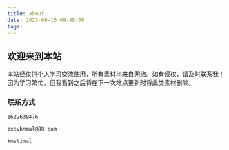 ```yaml
---
title: about
date: 2023-06-16 09:49:00
tags:
---
```

## 欢迎来到本站

本站经仅供个人学习交流使用，所有素材均来自网络。如有侵权，请及时联系我！
因为学习繁忙，但我看到之后将在下一次站点更新时将此类素材删除。

### 联系方式

```QQ
1622639476
```

```邮箱
zxcvbnmal@88.com
```

```Discord
kmstzmal
```